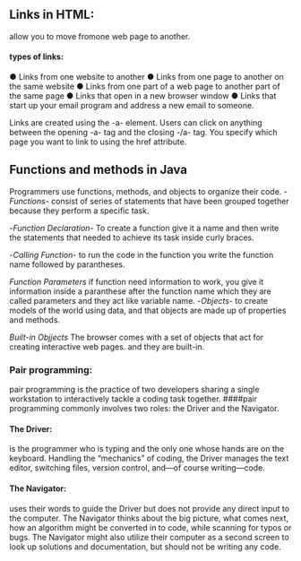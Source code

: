 ## Links in HTML:
 allow you to move fromone web page to another.
 
#### types of links:
● Links from one website to another
● Links from one page to another on the same website
● Links from one part of a web page to another part of the
same page
● Links that open in a new browser window
● Links that start up your email program and address a new
email to someone.

Links are created using the -a- element. Users can click on anything between the opening -a- tag and the closing -/a- tag. You specify which page you want to link to using the href attribute.



## Functions and methods in Java

Programmers use functions, methods, and objects to organize their code.
-*Functions*- consist of series of statements that have been grouped together because they perform a specific task.

-*Function Declaration*- To create a function give it a name and then write the statements that needed to achieve its task inside curly braces.

-*Calling Function*- to run the code in the function you write the function name followed by parantheses.


*Function Parameters* if function need information to work, you give it information inside a paranthese after the function name which they are called parameters and they act like variable name.
-*Objects*- to create models of the world using data, and that objects are made up of properties and methods. 

*Built-in Objjects* The browser comes with a set of objects that act for creating interactive web pages. and they are built-in. 

### Pair programming:
pair programming is the practice of two developers sharing a single workstation to interactively tackle a coding task together. 
####pair programming commonly involves two roles:
the Driver and the Navigator.
#### The Driver:
is the programmer who is typing and the only one whose hands are on the keyboard. Handling the “mechanics” of coding, the Driver manages the text editor, switching files, version control, and—of course writing—code.
#### The Navigator:
uses their words to guide the Driver but does not provide any direct input to the computer. The Navigator thinks about the big picture, what comes next, how an algorithm might be converted in to code, while scanning for typos or bugs. The Navigator might also utilize their computer as a second screen to look up solutions and documentation, but should not be writing any code.


